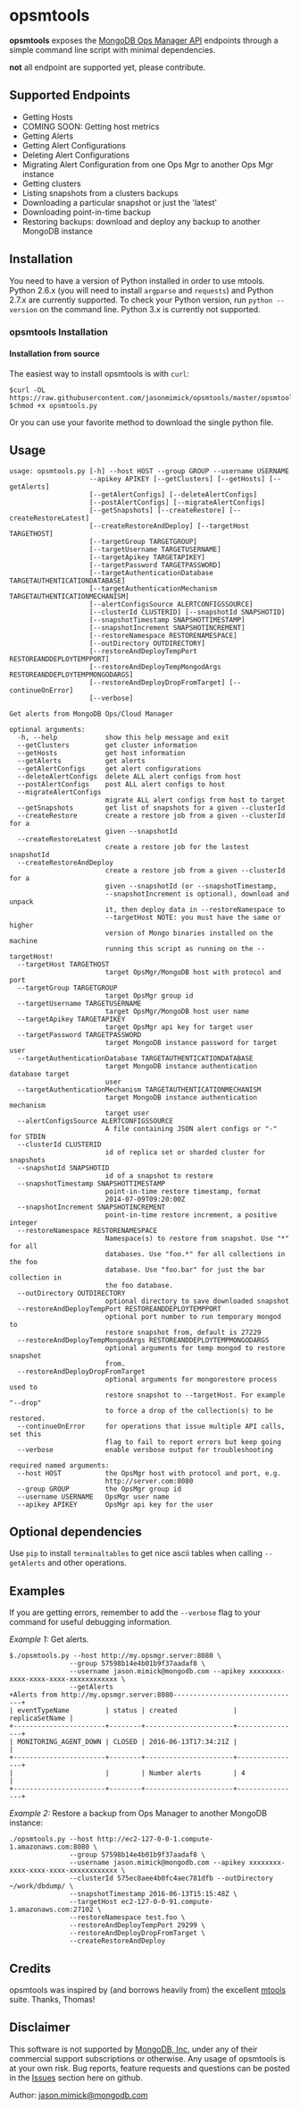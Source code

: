 # opsmtools

**opsmtools** exposes the [MongoDB Ops Manager API](https://docs.opsmanager.mongodb.com/current/reference/api/)
endpoints through a simple command line script with minimal dependencies.

**not** all endpoint are supported yet, please contribute.

Supported Endpoints
-------------------

+ Getting Hosts
+ COMING SOON: Getting host metrics
+ Getting Alerts
+ Getting Alert Configurations
+ Deleting Alert Configurations
+ Migrating Alert Configuration from one Ops Mgr to another Ops Mgr instance
+ Getting clusters
+ Listing snapshots from a clusters backups
+ Downloading a particular snapshot or just the 'latest'
+ Downloading point-in-time backup
+ Restoring backups: download and deploy any backup to another MongoDB instance

Installation
------------


You need to have a version of Python installed in order to use mtools. Python
2.6.x (you will need to install ``argparse`` and ``requests``) and Python 2.7.x are currently supported. To check your Python version,
run `python --version` on the command line. Python 3.x is currently not supported.

### opsmtools Installation

#### Installation from source

The easiest way to install opsmtools is with `curl`:

    $curl -OL https://raw.githubusercontent.com/jasonmimick/opsmtools/master/opsmtools.py
    $chmod +x opsmtools.py

Or you can use your favorite method to download the single python file.

Usage
------

```
usage: opsmtools.py [-h] --host HOST --group GROUP --username USERNAME
                    --apikey APIKEY [--getClusters] [--getHosts] [--getAlerts]
                    [--getAlertConfigs] [--deleteAlertConfigs]
                    [--postAlertConfigs] [--migrateAlertConfigs]
                    [--getSnapshots] [--createRestore] [--createRestoreLatest]
                    [--createRestoreAndDeploy] [--targetHost TARGETHOST]
                    [--targetGroup TARGETGROUP]
                    [--targetUsername TARGETUSERNAME]
                    [--targetApikey TARGETAPIKEY]
                    [--targetPassword TARGETPASSWORD]
                    [--targetAuthenticationDatabase TARGETAUTHENTICATIONDATABASE]
                    [--targetAuthenticationMechanism TARGETAUTHENTICATIONMECHANISM]
                    [--alertConfigsSource ALERTCONFIGSSOURCE]
                    [--clusterId CLUSTERID] [--snapshotId SNAPSHOTID]
                    [--snapshotTimestamp SNAPSHOTTIMESTAMP]
                    [--snapshotIncrement SNAPSHOTINCREMENT]
                    [--restoreNamespace RESTORENAMESPACE]
                    [--outDirectory OUTDIRECTORY]
                    [--restoreAndDeployTempPort RESTOREANDDEPLOYTEMPPORT]
                    [--restoreAndDeployTempMongodArgs RESTOREANDDEPLOYTEMPMONGODARGS]
                    [--restoreAndDeployDropFromTarget] [--continueOnError]
                    [--verbose]

Get alerts from MongoDB Ops/Cloud Manager

optional arguments:
  -h, --help            show this help message and exit
  --getClusters         get cluster information
  --getHosts            get host information
  --getAlerts           get alerts
  --getAlertConfigs     get alert configurations
  --deleteAlertConfigs  delete ALL alert configs from host
  --postAlertConfigs    post ALL alert configs to host
  --migrateAlertConfigs
                        migrate ALL alert configs from host to target
  --getSnapshots        get list of snapshots for a given --clusterId
  --createRestore       create a restore job from a given --clusterId for a
                        given --snapshotId
  --createRestoreLatest
                        create a restore job for the lastest snapshotId
  --createRestoreAndDeploy
                        create a restore job from a given --clusterId for a
                        given --snapshotId (or --snapshotTimestamp,
                        --snapshotIncrement is optional), download and unpack
                        it, then deploy data in --restoreNamespace to
                        --targetHost NOTE: you must have the same or higher
                        version of Mongo binaries installed on the machine
                        running this script as running on the --targetHost!
  --targetHost TARGETHOST
                        target OpsMgr/MongoDB host with protocol and port
  --targetGroup TARGETGROUP
                        target OpsMgr group id
  --targetUsername TARGETUSERNAME
                        target OpsMgr/MongoDB host user name
  --targetApikey TARGETAPIKEY
                        target OpsMgr api key for target user
  --targetPassword TARGETPASSWORD
                        target MongoDB instance password for target user
  --targetAuthenticationDatabase TARGETAUTHENTICATIONDATABASE
                        target MongoDB instance authentication database target
                        user
  --targetAuthenticationMechanism TARGETAUTHENTICATIONMECHANISM
                        target MongoDB instance authentication mechanism
                        target user
  --alertConfigsSource ALERTCONFIGSSOURCE
                        A file containing JSON alert configs or "-" for STDIN
  --clusterId CLUSTERID
                        id of replica set or sharded cluster for snapshots
  --snapshotId SNAPSHOTID
                        id of a snapshot to restore
  --snapshotTimestamp SNAPSHOTTIMESTAMP
                        point-in-time restore timestamp, format
                        2014-07-09T09:20:00Z
  --snapshotIncrement SNAPSHOTINCREMENT
                        point-in-time restore increment, a positive integer
  --restoreNamespace RESTORENAMESPACE
                        Namespace(s) to restore from snapshot. Use "*" for all
                        databases. Use "foo.*" for all collections in the foo
                        database. Use "foo.bar" for just the bar collection in
                        the foo database.
  --outDirectory OUTDIRECTORY
                        optional directory to save downloaded snapshot
  --restoreAndDeployTempPort RESTOREANDDEPLOYTEMPPORT
                        optional port number to run temporary mongod to
                        restore snapshot from, default is 27229
  --restoreAndDeployTempMongodArgs RESTOREANDDEPLOYTEMPMONGODARGS
                        optional arguments for temp mongod to restore snapshot
                        from.
  --restoreAndDeployDropFromTarget
                        optional arguments for mongorestore process used to
                        restore snapshot to --targetHost. For example "--drop"
                        to force a drop of the collection(s) to be restored.
  --continueOnError     for operations that issue multiple API calls, set this
                        flag to fail to report errors but keep going
  --verbose             enable versbose output for troubleshooting

required named arguments:
  --host HOST           the OpsMgr host with protocol and port, e.g.
                        http://server.com:8080
  --group GROUP         the OpsMgr group id
  --username USERNAME   OpsMgr user name
  --apikey APIKEY       OpsMgr api key for the user
```

Optional dependencies
---------------------

Use ```pip``` to install ```terminaltables``` to get nice ascii
tables when calling ```--getAlerts``` and other operations.

Examples
--------

If you are getting errors, remember to add the ```--verbose``` flag
to your command for useful debugging information.

*Example 1:* Get alerts.

```
$./opsmtools.py --host http://my.opsmgr.server:8080 \
               --group 57598b14e4b01b9f37aadaf8 \
               --username jason.mimick@mongodb.com --apikey xxxxxxxx-xxxx-xxxx-xxxx-xxxxxxxxxxxx \
               --getAlerts
+Alerts from http://my.opsmgr.server:8080--------------------------------+
| eventTypeName         | status | created              | replicaSetName |
+-----------------------+--------+----------------------+----------------+
| MONITORING_AGENT_DOWN | CLOSED | 2016-06-13T17:34:21Z |                |
+-----------------------+--------+----------------------+----------------+
|                       |        | Number alerts        | 4              |
+-----------------------+--------+----------------------+----------------+
```

*Example 2:* Restore a backup from Ops Manager to another MongoDB instance:

```
./opsmtools.py --host http://ec2-127-0-0-1.compute-1.amazonaws.com:8080 \
               --group 57598b14e4b01b9f37aadaf8 \
               --username jason.mimick@mongodb.com --apikey xxxxxxxx-xxxx-xxxx-xxxx-xxxxxxxxxxxx \
               --clusterId 575ec8aee4b0fc4aec781dfb --outDirectory ~/work/dbdump/ \
               --snapshotTimestamp 2016-06-13T15:15:48Z \
               --targetHost ec2-127-0-0-91.compute-1.amazonaws.com:27102 \
               --restoreNamespace test.foo \
               --restoreAndDeployTempPort 29299 \
               --restoreAndDeployDropFromTarget \
               --createRestoreAndDeploy
```
Credits
-------

opsmtools was inspired by (and borrows heavily from) the excellent [mtools](https://github.com/rueckstiess/mtools) suite.
Thanks, Thomas!

Disclaimer
----------

This software is not supported by [MongoDB, Inc.](http://www.mongodb.com) under any of their commercial support subscriptions or otherwise.
Any usage of opsmtools is at your own risk.
Bug reports, feature requests and questions can be posted in the [Issues](https://github.com/jasonmimick/opsmtools/issues?state=open) section here on github.

Author: [jason.mimick@mongodb.com](jason.mimick@mongodb.com)
